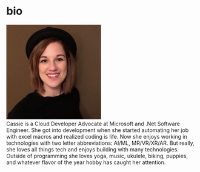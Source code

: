 # bio
<img src="cassieb.png" alt="Smiley face" height="250" width="250">
</br>
Cassie is a Cloud Developer Advocate at Microsoft and .Net Software Engineer. She got into development when she started automating her job with excel macros and realized coding is life. Now she enjoys working in technologies with two letter abbreviations: AI/ML, MR/VR/XR/AR. But really, she loves all things tech and enjoys building with many technologies. Outside of programming she loves yoga, music, ukulele, biking, puppies, and whatever flavor of the year hobby has caught her attention.
